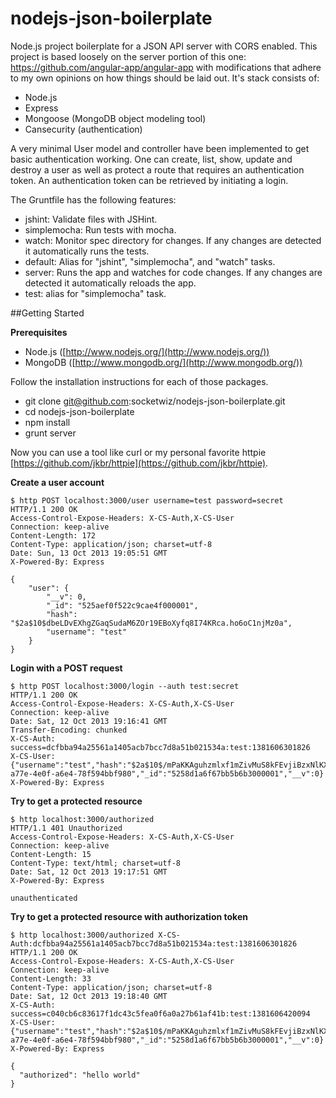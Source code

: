 nodejs-json-boilerplate
=======================

Node.js project boilerplate for a JSON API server with CORS enabled.  This 
project is based loosely on the server portion of this one: 
https://github.com/angular-app/angular-app with modifications that adhere to 
my own opinions on how things should be laid out.  It's stack consists of:

* Node.js
* Express
* Mongoose (MongoDB object modeling tool)
* Cansecurity (authentication)

A very minimal User model and controller have been implemented to get basic
authentication working. One can create, list, show, update and destroy a user
as well as protect a route that requires an authentication token.  An
authentication token can be retrieved by initiating a login.

The Gruntfile has the following features:

* jshint: Validate files with JSHint.
* simplemocha: Run tests with mocha.
* watch: Monitor spec directory for changes. If any changes are detected it
  automatically runs the tests.
* default: Alias for "jshint", "simplemocha", and "watch" tasks.
* server: Runs the app and watches for code changes. If any changes are
  detected it automatically reloads the app.
* test: alias for "simplemocha" task.

##Getting Started

**Prerequisites**

* Node.js ([http://www.nodejs.org/](http://www.nodejs.org/))
* MongoDB ([http://www.mongodb.org/](http://www.mongodb.org/))

Follow the installation instructions for each of those packages.

* git clone git@github.com:socketwiz/nodejs-json-boilerplate.git
* cd nodejs-json-boilerplate
* npm install
* grunt server

Now you can use a tool like curl or my personal favorite httpie [https://github.com/jkbr/httpie](https://github.com/jkbr/httpie).

**Create a user account** 

    $ http POST localhost:3000/user username=test password=secret
    HTTP/1.1 200 OK
    Access-Control-Expose-Headers: X-CS-Auth,X-CS-User
    Connection: keep-alive
    Content-Length: 172
    Content-Type: application/json; charset=utf-8
    Date: Sun, 13 Oct 2013 19:05:51 GMT
    X-Powered-By: Express

    {
        "user": {
            "__v": 0,
            "_id": "525aef0f522c9cae4f000001",
            "hash": "$2a$10$dbeLDvEXhgZGaqSudaM6ZOr19EBoXyfq8I74KRca.ho6oC1njMz0a",
            "username": "test"
        }
    }

**Login with a POST request**  

    $ http POST localhost:3000/login --auth test:secret
    HTTP/1.1 200 OK
    Access-Control-Expose-Headers: X-CS-Auth,X-CS-User
    Connection: keep-alive
    Date: Sat, 12 Oct 2013 19:16:41 GMT
    Transfer-Encoding: chunked
    X-CS-Auth: success=dcfbba94a25561a1405acb7bcc7d8a51b021534a:test:1381606301826
    X-CS-User: {"username":"test","hash":"$2a$10$/mPaKKAguhzmlxf1mZivMuS8kFEvjiBzxNlKXONfrinjmg94nJaQO","token":"e1df8416-a77e-4e0f-a6e4-78f594bbf980","_id":"5258d1a6f67bb5b6b3000001","__v":0}
    X-Powered-By: Express

**Try to get a protected resource**  

    $ http localhost:3000/authorized
    HTTP/1.1 401 Unauthorized
    Access-Control-Expose-Headers: X-CS-Auth,X-CS-User
    Connection: keep-alive
    Content-Length: 15
    Content-Type: text/html; charset=utf-8
    Date: Sat, 12 Oct 2013 19:17:51 GMT
    X-Powered-By: Express

    unauthenticated

**Try to get a protected resource with authorization token**  

    $ http localhost:3000/authorized X-CS-Auth:dcfbba94a25561a1405acb7bcc7d8a51b021534a:test:1381606301826
    HTTP/1.1 200 OK
    Access-Control-Expose-Headers: X-CS-Auth,X-CS-User
    Connection: keep-alive
    Content-Length: 33
    Content-Type: application/json; charset=utf-8
    Date: Sat, 12 Oct 2013 19:18:40 GMT
    X-CS-Auth: success=c040cb6c83617f1dc43c5fea0f6a0a27b61af41b:test:1381606420094
    X-CS-User: {"username":"test","hash":"$2a$10$/mPaKKAguhzmlxf1mZivMuS8kFEvjiBzxNlKXONfrinjmg94nJaQO","token":"e1df8416-a77e-4e0f-a6e4-78f594bbf980","_id":"5258d1a6f67bb5b6b3000001","__v":0}
    X-Powered-By: Express

    {
      "authorized": "hello world"
    }
